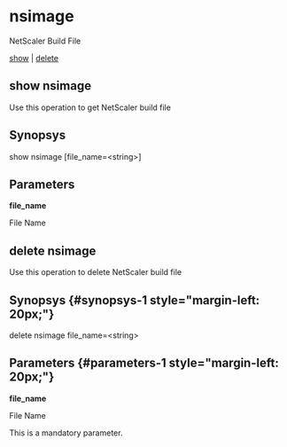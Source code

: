 # nsimage

NetScaler Build File

[show](#show%20nsimage) | [delete](#delete%20nsimage)

## show nsimage

Use this operation to get NetScaler build file

## Synopsys 

show nsimage \[file\_name=&lt;string&gt;\]

## Parameters 

**file\_name**

File Name

## delete nsimage

Use this operation to delete NetScaler build file

## Synopsys {#synopsys-1 style="margin-left: 20px;"}

delete nsimage file\_name=&lt;string&gt;

## Parameters {#parameters-1 style="margin-left: 20px;"}

**file\_name**

File Name

This is a mandatory parameter.
